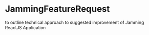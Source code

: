 # JammingFeatureRequest
to outline technical approach to suggested improvement of Jamming ReactJS Application
